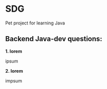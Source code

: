 # SDG
Pet project for learning Java

## Backend Java-dev questions:

**1. lorem**

ipsum

**2. lorem**

impsum
